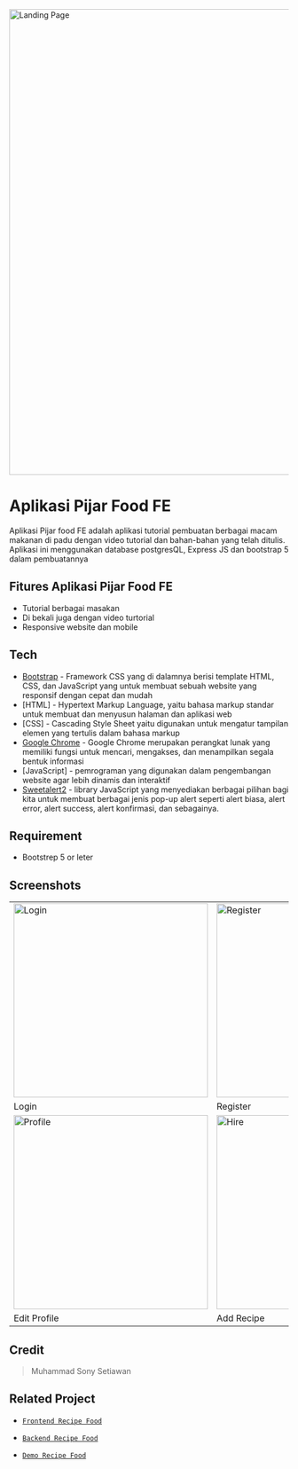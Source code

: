 <img width="840" src="./documentation/gambar.png" border="0" alt="Landing Page" />
<br>

# Aplikasi Pijar Food FE
Aplikasi Pijar food FE adalah aplikasi tutorial pembuatan berbagai macam makanan di padu dengan video tutorial dan bahan-bahan yang telah ditulis. Aplikasi ini menggunakan database postgresQL, Express JS dan bootstrap 5 dalam pembuatannya

## Fitures Aplikasi Pijar Food FE
- Tutorial berbagai masakan
- Di bekali juga dengan video turtorial
- Responsive website dan mobile

## Tech
- [Bootstrap](https://getbootstrap.com/) - Framework CSS yang di dalamnya berisi template HTML, CSS, dan JavaScript yang untuk membuat sebuah website yang responsif dengan cepat dan mudah
- [HTML] - Hypertext Markup Language, yaitu bahasa markup standar untuk membuat dan menyusun halaman dan aplikasi web
- [CSS] - Cascading Style Sheet yaitu digunakan untuk mengatur tampilan elemen yang tertulis dalam bahasa markup
- [Google Chrome](https://www.google.com/chrome) - Google Chrome merupakan perangkat lunak yang memiliki fungsi untuk mencari, mengakses, dan menampilkan segala bentuk informasi
- [JavaScript] - pemrograman yang digunakan dalam pengembangan website agar lebih dinamis dan interaktif
- [Sweetalert2](https://sweetalert2.github.io/) - library JavaScript yang menyediakan berbagai pilihan bagi kita untuk membuat berbagai jenis pop-up alert seperti alert biasa, alert error, alert success, alert konfirmasi, dan sebagainya.  

## Requirement
- Bootstrep 5 or leter

## Screenshots
<table>
 <tr>
    <td><img width="350px" src="./documentation/gambar.png" border="0" alt="Login" /></td>
    <td> <img width="350px" src="./documentation/gambar.png" border="0"  alt="Register" /></td>
  </tr>
  <tr>
    <td>Login</td>
    <td>Register</td>
  </tr>
  <tr>
    <td><img width="350px" src="./documentation/gambar.png" border="0" alt="Profile" /> </td>
    <td><img width="350px" src="./documentation/gambar.png" border="0" alt="Hire" /> </td>
  </tr>
   <tr>
    <td>Edit Profile</td>
    <td>Add Recipe</td>
  </tr>
</table>

## Credit
>Muhammad Sony Setiawan

## Related Project

- [`Frontend Recipe Food`](https://github.com/MuhammadSonySetiawan/pijar-food-fe)

- [`Backend Recipe Food`](https://github.com/MuhammadSonySetiawan/pijar-food-be)

- [`Demo Recipe Food`](https://pijar-food-fe-eup8.vercel.app/)
